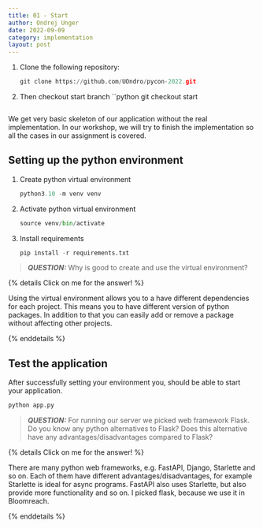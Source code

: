 ```yaml
---
title: 01 - Start
author: Ondrej Unger
date: 2022-09-09
category: implementation
layout: post
---
```


1. Clone the following repository:

   ```python
   git clone https://github.com/UOndro/pycon-2022.git
   ```

2. Then checkout start branch
   ``python
   git checkout start
   ```

We get very basic skeleton of our application without the real implementation. In our workshop, we will try to finish
the implementation so all the cases in our assignment is covered.

## Setting up the python environment

1. Create python virtual environment
    ```python
    python3.10 -m venv venv
    ```
2. Activate python virtual environment
    ```python
    source venv/bin/activate
    ```
3. Install requirements
    ```python
    pip install -r requirements.txt
    ```

> **_QUESTION:_** Why is good to create and use the virtual environment?

{% details Click on me for the answer! %}

Using the virtual environment allows you to a have different dependencies for each project. This means you to have
different version of python packages. In addition to that you can easily add or remove a package without affecting other
projects.

{% enddetails %}

## Test the application

After successfully setting your environment you, should be able to start your application.

```python
python app.py
```

> **_QUESTION:_**  For running our server we picked web framework Flask. Do you know any python alternatives to Flask?
> Does this alternative have any advantages/disadvantages compared to Flask?

{% details Click on me for the answer! %}

There are many python web frameworks, e.g. FastAPI, Django, Starlette and so on. Each of them have different
advantages/disadvantages, for example Starlette is ideal for async programs. FastAPI also uses Starlette, but also
provide more functionality and so on. I picked flask, because we use it in Bloomreach.

{% enddetails %}

